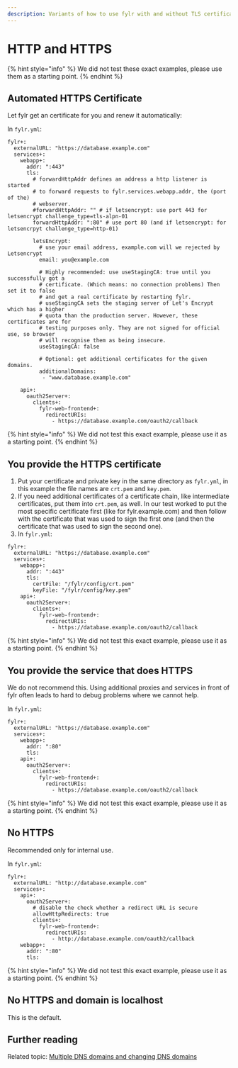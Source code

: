 ```yaml
---
description: Variants of how to use fylr with and without TLS certificate
---
```


# HTTP and HTTPS

{% hint style="info" %}
We did not test these exact examples, please use them as a starting point.
{% endhint %}

## Automated HTTPS Certificate

Let fylr get an certificate for you and renew it automatically:

In `fylr.yml`:

```
fylr+:
  externalURL: "https://database.example.com"
  services+:
    webapp+:
      addr: ":443"
      tls:
        # forwardHttpAddr defines an address a http listener is started
        # to forward requests to fylr.services.webapp.addr, the (port of the)
        # webserver.
        #forwardHttpAddr: "" # if letsencrypt: use port 443 for letsencrypt challenge_type=tls-alpn-01
        forwardHttpAddr: ":80" # use port 80 (and if letsencrypt: for letsencrpyt challenge_type=http-01)

        letsEncrypt:
          # use your email address, example.com will we rejected by Letsencrypt
          email: you@example.com

          # Highly recommended: use useStagingCA: true until you successfully got a
          # certificate. (Which means: no connection problems) Then set it to false
          # and get a real certificate by restarting fylr.
          # useStagingCA sets the staging server of Let's Encrypt which has a higher
          # quota than the production server. However, these certificates are for
          # testing purposes only. They are not signed for official use, so browser
          # will recognise them as being insecure.
          useStagingCA: false

          # Optional: get additional certificates for the given domains.
          additionalDomains:
           - "www.database.example.com"
           
    api+:
      oauth2Server+:
        clients+:
          fylr-web-frontend+:
            redirectURIs:
              - https://database.example.com/oauth2/callback
```

{% hint style="info" %}
We did not test this exact example, please use it as a starting point.
{% endhint %}

## You provide the HTTPS certificate

1. Put your certificate and private key in the same directory as `fylr.yml`, in this example the file names are `crt.pem` and `key.pem`.
2. If you need additional certificates of a certificate chain, like intermediate certificates, put them into `crt.pem`, as well. In our test worked to put the most specific certificate first (like for fylr.example.com) and then follow with the certificate that was used to sign the first one (and then the certificate that was used to sign the second one).
3. In `fylr.yml`:

```
fylr+:
  externalURL: "https://database.example.com"
  services+:
    webapp+:
      addr: ":443"
      tls:
        certFile: "/fylr/config/crt.pem"
        keyFile: "/fylr/config/key.pem"
    api+:
      oauth2Server+:
        clients+:
          fylr-web-frontend+:
            redirectURIs:
              - https://database.example.com/oauth2/callback
```

{% hint style="info" %}
We did not test this exact example, please use it as a starting point.
{% endhint %}

##

## You provide the service that does HTTPS

We do not recommend this. Using additional proxies and services in front of fylr often leads to hard to debug problems where we cannot help.

In `fylr.yml`:

```
fylr+:
  externalURL: "https://database.example.com"
  services+:
    webapp+:
      addr: ":80"
      tls:
    api+:
      oauth2Server+:
        clients+:
          fylr-web-frontend+:
            redirectURIs:
              - https://database.example.com/oauth2/callback
```

{% hint style="info" %}
We did not test this exact example, please use it as a starting point.
{% endhint %}

## No HTTPS

Recommended only for internal use.

In `fylr.yml`:

```
fylr+:
  externalURL: "http://database.example.com"
  services+:
    api+:
      oauth2Server+:
        # disable the check whether a redirect URL is secure
        allowHttpRedirects: true
        clients+:
          fylr-web-frontend+:
            redirectURIs:
              - http://database.example.com/oauth2/callback
    webapp+:
      addr: ":80"
      tls:
```

{% hint style="info" %}
We did not test this exact example, please use it as a starting point.
{% endhint %}

## No HTTPS and domain is localhost

This is the default.



## Further reading

Related topic: [Multiple DNS domains and changing DNS domains](dns-domains.md)
